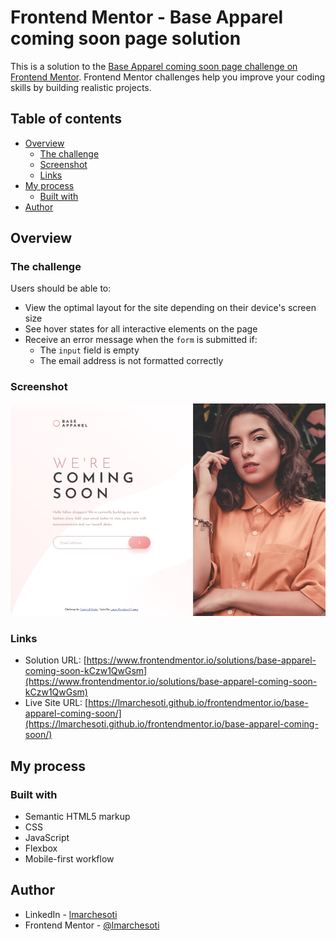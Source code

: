 # Frontend Mentor - Base Apparel coming soon page solution

This is a solution to the [Base Apparel coming soon page challenge on Frontend Mentor](https://www.frontendmentor.io/challenges/base-apparel-coming-soon-page-5d46b47f8db8a7063f9331a0). Frontend Mentor challenges help you improve your coding skills by building realistic projects.

## Table of contents

- [Overview](#overview)
  - [The challenge](#the-challenge)
  - [Screenshot](#screenshot)
  - [Links](#links)
- [My process](#my-process)
  - [Built with](#built-with)
- [Author](#author)

## Overview

### The challenge

Users should be able to:

- View the optimal layout for the site depending on their device's screen size
- See hover states for all interactive elements on the page
- Receive an error message when the `form` is submitted if:
  - The `input` field is empty
  - The email address is not formatted correctly

### Screenshot

![](./screenshot.jpg)

### Links

- Solution URL: [https://www.frontendmentor.io/solutions/base-apparel-coming-soon-kCzw1QwGsm](https://www.frontendmentor.io/solutions/base-apparel-coming-soon-kCzw1QwGsm)
- Live Site URL: [https://lmarchesoti.github.io/frontendmentor.io/base-apparel-coming-soon/](https://lmarchesoti.github.io/frontendmentor.io/base-apparel-coming-soon/)

## My process

### Built with

- Semantic HTML5 markup
- CSS
- JavaScript
- Flexbox
- Mobile-first workflow

## Author

- LinkedIn - [lmarchesoti](https://www.linkedin.com/in/lmarchesoti/)
- Frontend Mentor - [@lmarchesoti](https://www.frontendmentor.io/profile/lmarchesoti)

